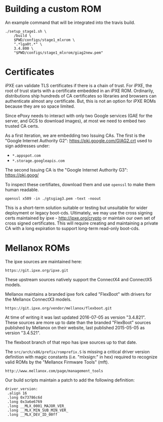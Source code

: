 Building a custom ROM
==

An example command that will be integrated into the travis build.

```
./setup_stage1.sh \
    /build \
    $PWD/configs/stage1_mlxrom \
    ".*lga0t.*" \
    3.4.800 \
    "$PWD/configs/stage1_mlxrom/giag2new.pem"
```

Certificates
==

iPXE can validate TLS certificates if there is a chain of trust. For iPXE, the
root of trust starts with a certificate embedded in an iPXE ROM. Ordinarily,
distributions ship hundreds of CA certificates so libraries and browsers
can authenticate almost any certificate. But, this is not an option for iPXE
ROMs because they are so space limited.

Since ePoxy needs to interact with only two Google services (GAE for the server,
and GCS to download images), at most we need to embed two trusted CA certs.

As a first iteration, we are embedding two Issuing CAs. The first is the "Google
Internet Authority G2": https://pki.google.com/GIAG2.crt used to sign addresses
under:

 - `*.appspot.com`
 - `*.storage.googleapis.com`

The second Issuing CA is the "Google Internet Authority G3": https://pki.goog/


To inspect these certifiates, download them and use `openssl` to make them
human readable.

```
openssl x509 -in ./gtsgiag3.pem -text -noout
```

This is a short-term solution suitable or testing but unsuitable for wider
deployment or legacy boot-cds. Ultimately, we may use the cross signing certs
maintained by ipxe - http://ipxe.org/crypto or maintain our own set of cross
signed certificates. This will require creating and maintaining a private CA
with a long expiration to support long-term read-only boot-cds.


Mellanox ROMs
==

The ipxe sources are maintained here:

    https://git.ipxe.org/ipxe.git

These upstream sources natively support the ConnectX4 and ConnectX5 models.

Mellanox maintains a branded ipxe fork called "FlexBoot" with drivers
for the Mellanox ConnectX3 models.

    https://git.ipxe.org/vendor/mellanox/flexboot.git

At time of writing it was last updated 2016-07-05 as version "3.4.821". These
sources are more up to date than the branded "FlexBoot" sources published by
Mellanox on their website, last published 2015-05-05 as version "3.4.521".

The flexboot branch of that repo has ipxe sources up to that date.

The `src/arch/x86/prefix/romprefix.S` is missing a critical driver version
definition with magic constants (i.e. "mlxsign:" in hex) required to recognize
valid ROMs by the "Mellanox Firmware Tools" (mft).

    http://www.mellanox.com/page/management_tools

Our build scripts maintain a patch to add the following definition:

```
driver_version:
 .align 16
 .long 0x73786c6d
 .long 0x3a6e6769
 .long __MLX_0001_MAJOR_VER_
 .long __MLX_MIN_SUB_MIN_VER_
 .long __MLX_DEV_ID_00ff
```
